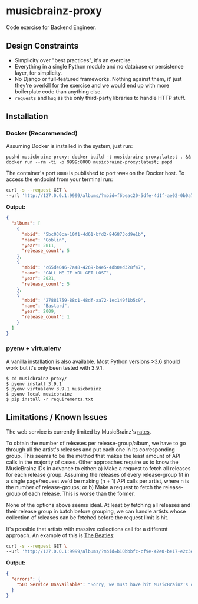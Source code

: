 # musicbrainz-proxy

Code exercise for Backend Engineer.

## Design Constraints

- Simplicity over "best practices", it's an exercise.
- Everything in a single Python module and no database or persistence layer,
    for simplicity.
- No Django or full-featured frameworks. Nothing against them, it' just they're
    overkill for the exercise and we would end up with more boilerplate
    code than anything else.
- `requests` and `hug` as the only third-party libraries to handle HTTP stuff.


## Installation

### Docker (Recommended)

Assuming Docker is installed in the system, just run:

```shell
pushd musicbrainz-proxy; docker build -t musicbrainz-proxy:latest . && docker run --rm -ti -p 9999:8000 musicbrainz-proxy:latest; popd
```

The container's port `8000` is published to port `9999` on the Docker host. To access
the endpoint from your terminal run:

```bash
curl -s --request GET \
--url 'http://127.0.0.1:9999/albums/?mbid=f6beac20-5dfe-4d1f-ae02-0b0a740aafd6&offset=4&limit=37' | jq
```

**Output:**

```json
{
  "albums": [
    {
      "mbid": "5bc030ca-10f1-4d61-bfd2-846873cd9e1b",
      "name": "Goblin",
      "year": 2011,
      "release_count": 5
    },
    {
      "mbid": "c65de046-7a48-4269-b4e5-4db0ed328f47",
      "name": "CALL ME IF YOU GET LOST",
      "year": 2021,
      "release_count": 5
    },
    {
      "mbid": "27881759-88c1-48df-aa72-1ec149f1b5c9",
      "name": "Bastard",
      "year": 2009,
      "release_count": 1
    }
  ]
}
```

### pyenv + virtualenv

A vanilla installation is also available. Most Python versions >3.6 should work
but it's only been tested with 3.9.1.

```shell
$ cd musicbrainz-proxy/
$ pyenv install 3.9.1
$ pyenv virtualenv 3.9.1 musicbrainz
$ pyenv local musicbrainz
$ pip install -r requirements.txt
```


## Limitations / Known Issues

The web service is currently limited by MusicBrainz's [rates](https://musicbrainz.org/doc/MusicBrainz_API/Rate_Limiting).

To obtain the number of releases per release-group/album, we have to go through
all the artist's releases and put each one in its corresponding group. This seems
to be the method that makes the least amount of API calls in the majority of cases.
Other approaches require us to know the MusicBrainz IDs in advance to either:
    a) Make a request to fetch all releases for each release group. Assuming the
    releases of every release-group fit in a single page/request we'd be making
    (n + 1) API calls per artist, where n is the number of release-groups; or
    b) Make a request to fetch the release-group of each release. This is worse
    than the former.

None of the options above seems ideal. At least by fetching all releases and their
release group in batch before grouping, we can handle artists whose collection of
releases can be fetched before the request limit is hit.

It's possible that artists with massive collections call for a different approach.
An example of this is [The Beatles](https://musicbrainz.org/artist/b10bbbfc-cf9e-42e0-be17-e2c3e1d2600d):

```bash
curl -s --request GET \
--url 'http://127.0.0.1:9999/albums/?mbid=b10bbbfc-cf9e-42e0-be17-e2c3e1d2600d' | jq
```

**Output:**

```json
{
  "errors": {
    "503 Service Unavailable": "Sorry, we must have hit MusicBrainz's quota. Please try again in a minute after it resets."
  }
}
```